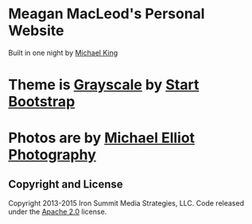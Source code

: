# Meagan MacLeod's Personal Website

Built in one night by [Michael King](http://michaelelliotking.com)

# Theme is [Grayscale](http://startbootstrap.com/template-overviews/grayscale/) by [Start Bootstrap](http://startbootstrap.com/)

# Photos are by [Michael Elliot Photography](http://michaelelliotphotography.com)

## Copyright and License

Copyright 2013-2015 Iron Summit Media Strategies, LLC. Code released under the [Apache 2.0](https://github.com/IronSummitMedia/startbootstrap-grayscale/blob/gh-pages/LICENSE) license.